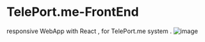 # TelePort.me-FrontEnd
responsive WebApp with React  , for TelePort.me system .
![image](https://github.com/user-attachments/assets/f6c266b4-f9b6-489c-b65a-2dffaea4d7c8)
